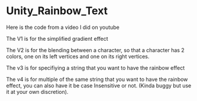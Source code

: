 # Unity_Rainbow_Text
Here is the code from a video I did on youtube

The V1 is for the simplified gradient effect

The V2 is for the blending between a character, so that a character has 2 colors, one on its left vertices and one on its right vertices.

The v3 is for specifiying a string that you want to have the rainbow effect

The v4 is for multiple of the same string that you want to have the rainbow effect, you can also have it be case Insensitive or not. (Kinda buggy but use it at your own discretion).
